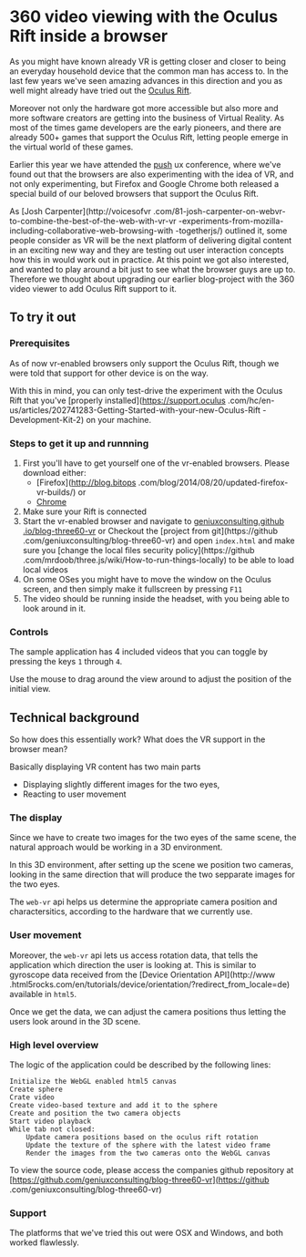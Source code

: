 360 video viewing with the Oculus Rift inside a browser
======================================================

As you might have known already VR is getting closer and closer to being an
everyday household device that the common man has access to. In the last few
years we've seen amazing advances in this direction and you as well might
already have tried out the [Oculus Rift](http://www.oculus.com/).

Moreover not only the hardware got more accessible but also more and
more software creators are getting into the business of Virtual Reality. As
most of the times game developers are the early pioneers, and there are
already 500+ games that support the Oculus Rift, letting people emerge in the
 virtual world of these games.

Earlier this year we have attended the [push](http://push-conference.com/)
ux conference, where we've found out that the browsers are also experimenting
 with the idea of VR, and not only experimenting, but Firefox and Google
 Chrome both released a special build of our beloved browsers that support
 the Oculus Rift.

As [Josh Carpenter](http://voicesofvr
.com/81-josh-carpenter-on-webvr-to-combine-the-best-of-the-web-with-vr-vr
-experiments-from-mozilla-including-collaborative-web-browsing-with
-togetherjs/) outlined it, some people consider as VR will be the next
platform of delivering digital content in an exciting new way and they are
testing out user interaction concepts how this in would work out in practice.
 At this point we got also interested, and wanted to play around a bit just to
  see what the browser guys are up to. Therefore we thought about upgrading
  our earlier blog-project with the 360 video viewer to add Oculus Rift
  support to it.


To try it out
-------------

### Prerequisites

As of now vr-enabled browsers only support the Oculus Rift, though we were told
that support for other device is on the way.

With this in mind, you can only test-drive the experiment with the Oculus
Rift that you've [properly installed](https://support.oculus
.com/hc/en-us/articles/202741283-Getting-Started-with-your-new-Oculus-Rift
-Development-Kit-2) on your machine.

### Steps to get it up and runnning

1. First you'll have to get yourself one of the vr-enabled browsers.
   Please download either:
    * [Firefox](http://blog.bitops
    .com/blog/2014/08/20/updated-firefox-vr-builds/)
      or
    * [Chrome](http://blog.tojicode.com/2014/07/bringing-vr-to-chrome.html)
1. Make sure your Rift is connected
1. Start the vr-enabled browser and navigate to [geniuxconsulting.github
.io/blog-three60-vr](geniuxconsulting.github.io/blog-three60-vr)
   or
   Checkout the [project from git](https://github
   .com/geniuxconsulting/blog-three60-vr) and open `index.html` and make sure
    you [change the local files security policy](https://github
    .com/mrdoob/three.js/wiki/How-to-run-things-locally) to be able to load
    local videos
1. On some OSes you might have to move the window on the Oculus screen, and
then simply make it fullscreen by pressing `F11`
1. The video should be running inside the headset, with you being able to
look around in it.

### Controls

The sample application has 4 included videos that you can toggle by pressing
the keys `1` through `4`.

Use the mouse to drag around the view around to adjust the position of the
initial view.


Technical background
--------------------

So how does this essentially work? What does the VR support in the browser mean?

Basically displaying VR content has two main parts

* Displaying slightly different images for the two eyes,
* Reacting to user movement

### The display

Since we have to create two images for the two eyes of the same scene, the
natural approach would be working in a 3D environment.

In this 3D environment, after setting up the scene we position two cameras,
looking in the same direction that will produce the two sepparate images for
the two eyes.

The `web-vr` api helps us determine the appropriate camera position and
charactersitics, according to the hardware that we currently use.

### User movement

Moreover, the `web-vr` api lets us access rotation data, that tells the
application which direction the user is looking at. This is similar to
gyroscope data received from the [Device Orientation API](http://www
.html5rocks.com/en/tutorials/device/orientation/?redirect_from_locale=de)
available in `html5`.

Once we get the data, we can adjust the camera positions thus letting the
users look around in the 3D scene.

### High level overview

The logic of the application could be described by the following lines:

    Initialize the WebGL enabled html5 canvas
    Create sphere
    Crate video
    Create video-based texture and add it to the sphere
    Create and position the two camera objects
    Start video playback
    While tab not closed:
        Update camera positions based on the oculus rift rotation
        Update the texture of the sphere with the latest video frame
        Render the images from the two cameras onto the WebGL canvas

To view the source code, please access the companies github repository at
[https://github.com/geniuxconsulting/blog-three60-vr](https://github
.com/geniuxconsulting/blog-three60-vr)

### Support

The platforms that we've tried this out were OSX and Windows, and both worked
 flawlessly.
